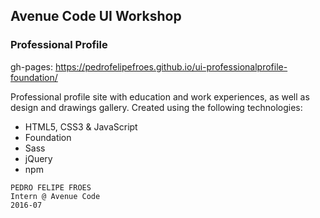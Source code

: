 ## Avenue Code UI Workshop
### Professional Profile

gh-pages: https://pedrofelipefroes.github.io/ui-professionalprofile-foundation/

Professional profile site with education and work experiences, as well as design and drawings gallery. Created using the following technologies:

- HTML5, CSS3 & JavaScript
- Foundation
- Sass
- jQuery
- npm

```
PEDRO FELIPE FROES
Intern @ Avenue Code
2016-07
```
